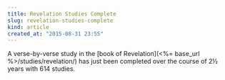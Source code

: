 ```yaml
---
title: Revelation Studies Complete
slug: revelation-studies-complete
kind: article
created_at: "2015-08-31 23:55"
---
```

A verse-by-verse study in the [book of Revelation](<%= base_url %>/studies/revelation/)
has just been completed over the course of 2&frac12; years with 614 studies.

